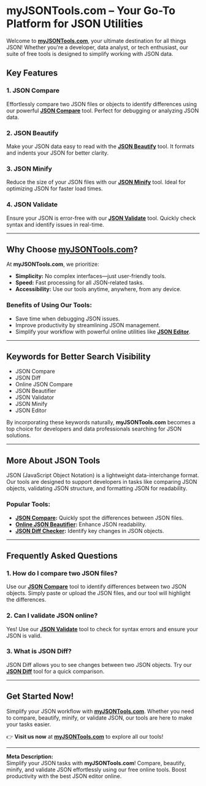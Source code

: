 # myJSONTools.com – Your Go-To Platform for JSON Utilities  

Welcome to **[myJSONTools.com](https://myJSONTools.com)**, your ultimate destination for all things JSON! Whether you're a developer, data analyst, or tech enthusiast, our suite of free tools is designed to simplify working with JSON data.  

## Key Features  

### **1. JSON Compare**  
Effortlessly compare two JSON files or objects to identify differences using our powerful **[JSON Compare](https://myjsontools.com/json-compare)** tool. Perfect for debugging or analyzing JSON data.  

### **2. JSON Beautify**  
Make your JSON data easy to read with the **[JSON Beautify](https://myjsontools.com/json-beautify)** tool. It formats and indents your JSON for better clarity.  

### **3. JSON Minify**  
Reduce the size of your JSON files with our **[JSON Minify](https://myjsontools.com/json-minify)** tool. Ideal for optimizing JSON for faster load times.  

### **4. JSON Validate**  
Ensure your JSON is error-free with our **[JSON Validate](https://myjsontools.com/json-validate)** tool. Quickly check syntax and identify issues in real-time.  

---

## Why Choose [myJSONTools.com](https://myJSONTools.com)?  

At **myJSONTools.com**, we prioritize:  
- **Simplicity:** No complex interfaces—just user-friendly tools.  
- **Speed:** Fast processing for all JSON-related tasks.  
- **Accessibility:** Use our tools anytime, anywhere, from any device.  

### Benefits of Using Our Tools:  
- Save time when debugging JSON issues.  
- Improve productivity by streamlining JSON management.  
- Simplify your workflow with powerful online utilities like **[JSON Editor](https://myjsontools.com/json-editor)**.  

---

## Keywords for Better Search Visibility  

- JSON Compare  
- JSON Diff  
- Online JSON Compare  
- JSON Beautifier  
- JSON Validator  
- JSON Minify  
- JSON Editor  

By incorporating these keywords naturally, **myJSONTools.com** becomes a top choice for developers and data professionals searching for JSON solutions.

---

## More About JSON Tools  

JSON (JavaScript Object Notation) is a lightweight data-interchange format. Our tools are designed to support developers in tasks like comparing JSON objects, validating JSON structure, and formatting JSON for readability.  

### Popular Tools:  
- **[JSON Compare](https://myjsontools.com/json-compare):** Quickly spot the differences between JSON files.  
- **[Online JSON Beautifier](https://myjsontools.com/json-beautify):** Enhance JSON readability.  
- **[JSON Diff Checker](https://myjsontools.com/json-diff):** Identify key changes in JSON objects.  

---

## Frequently Asked Questions  

### **1. How do I compare two JSON files?**  
Use our **[JSON Compare](https://myjsontools.com/json-compare)** tool to identify differences between two JSON objects. Simply paste or upload the JSON files, and our tool will highlight the differences.  

### **2. Can I validate JSON online?**  
Yes! Use our **[JSON Validate](https://myjsontools.com/json-validate)** tool to check for syntax errors and ensure your JSON is valid.  

### **3. What is JSON Diff?**  
JSON Diff allows you to see changes between two JSON objects. Try our **[JSON Diff](https://myjsontools.com/json-diff)** tool for a quick comparison.  

---

## Get Started Now!  

Simplify your JSON workflow with **[myJSONTools.com](https://myJSONTools.com)**. Whether you need to compare, beautify, minify, or validate JSON, our tools are here to make your tasks easier.  

👉 **Visit us now** at **[myJSONTools.com](https://myJSONTools.com)** to explore all our tools!  

---

**Meta Description:**  
Simplify your JSON tasks with **myJSONTools.com**! Compare, beautify, minify, and validate JSON effortlessly using our free online tools. Boost productivity with the best JSON editor online.

